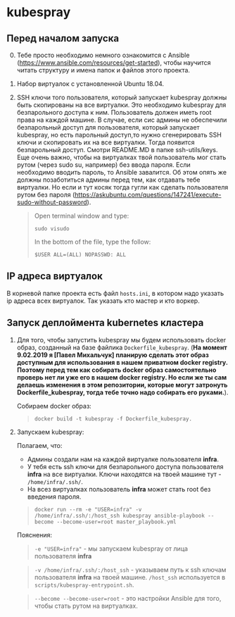 # kubespray

## Перед началом запуска

0. Тебе просто необходимо немного ознакомится с Ansible (https://www.ansible.com/resources/get-started), чтобы научится читать структуру и имена папок и файлов этого проекта.

1. Набор виртуалок с установленной Ubuntu 18.04.

1. SSH ключи того пользователя, который запускает kubespray должны быть скопированы на все виртуалки. Это необходимо kubespray для безпарольного доступа к ним. Пользователь должен иметь root права на каждой машине. В случае, если сис админы не обеспечили безпарольный доступ для пользователя, который запускает kubespray, но есть парольный доступ,то нужно сгенерировать SSH ключи и скопировать их на все виртуалки. Тогда появится безпарольный доступ. Смотри README.MD в папке ssh-utils/keys. Еще очень важно, чтобы на виртуалках твой пользователь мог стать рутом (через sudo su, например) без ввода пароля. Если необходимо вводить пароль, то Ansible завалится. Об этом опять же должны позаботиться админы перед тем, как отдавать тебе виртуалки. Но если и тут косяк тогда гугли как сделать пользователя рутом без пароля (https://askubuntu.com/questions/147241/execute-sudo-without-password).

   > Open terminal window and type:
   >
   > `sudo visudo`
   >
   > In the bottom of the file, type the follow:
   >
   > `$USER ALL=(ALL) NOPASSWD: ALL`

## IP адреса виртуалок

В корневой папке проекта есть файл `hosts.ini`, в котором надо указать ip адреса всех виртуалок. Так указать кто мастер и кто воркер.

## Запуск деплоймента kubernetes кластера

1. Для того, чтобы запустить kubespray мы будем использовать docker образ, созданный на базе файлика `Dockerfile_kubespray`. (**На момент 9.02.2019 я [Павел Михальчук] планирую сделать этот образ доступным для использования в нашем приватном docker registry. Поэтому перед тем как собирать docker образ самостоятельно проверь нет ли уже его в нашем docker registry. Но если же ты сам делаешь изменения в этом репозитории, которые могут затронуть Dockerfile_kubespray, тогда тебе точно надо собирать его руками.**).

   Собираем docker образ:

   > `docker build -t kubespray -f Dockerfile_kubespray.`

2. Запускаем kubespray:

   Полагаем, что:

   - Админы создали нам на каждой виртуалке пользователя **infra**.
   - У тебя есть ssh ключи для безпарольного доступа пользователя **infra** на все виртуалки. Ключи находятся на твоей машине тут - `/home/infra/.ssh/`.
   - На всез виртуалках пользователь **infra** может стать root без введения пароля.


    > `docker run --rm -e "USER=infra" -v /home/infra/.ssh/:/host_ssh kubespray ansible-playbook --become --become-user=root master_playbook.yml`

    Пояснения:

    > `-e "USER=infra"` - мы запускаем kubespray от лица пользователя **infra**

    > `-v /home/infra/.ssh/:/host_ssh` - указываем путь к ssh ключам пользователя **infra** на твоей машине. `/host_ssh` используется в `scripts/kubespray-entrypoint.sh`.

    > `--become --become-user=root` - это настройки Ansible для того, чтобы стать рутом на виртуалках.
